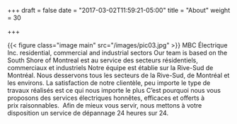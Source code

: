 +++
draft = false
date = "2017-03-02T11:59:21-05:00"
title = "About"
weight = 30

+++

{{< figure class="image main" src="/images/pic03.jpg" >}}
MBC Électrique Inc. residential, commercial and industrial sectors Our team is based on the South Shore of Montreal  est au service des secteurs résidentiels, commerciaux et industriels Notre équipe est établie sur la Rive-Sud de Montréal. Nous desservons tous les secteurs de la Rive-Sud, de Montréal et les environs. La satisfaction de notre clientèle, peu importe le type de travaux réalisés est ce qui nous importe le plus C’est pourquoi nous vous proposons des services électriques honnêtes, efficaces et offerts à prix raisonnables.  Afin de mieux vous servir, nous mettons à votre disposition un service de dépannage 24 heures sur 24.
